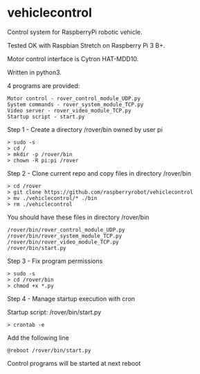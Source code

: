 # vehiclecontrol

Control system for RaspberryPi robotic vehicle.

Tested OK with Raspbian Stretch on Raspberry Pi 3 B+.

Motor control interface is Cytron HAT-MDD10.

Written in python3.

4 programs are provided:

	Motor control - rover_control_module_UDP.py
	System commands - rover_system_module_TCP.py
	Video server - rover_video_module_TCP.py
	Startup script - start.py

Step 1 - Create a directory /rover/bin owned by user pi

	> sudo -s
	> cd /
	> mkdir -p /rover/bin
	> chown -R pi:pi /rover

Step 2 - Clone current repo and copy files in directory /rover/bin

	> cd /rover
	> git clone https://github.com/raspberryrobot/vehiclecontrol
	> mv ./vehiclecontrol/* ./bin
	> rm ./vehiclecontrol

You should have these files in directory /rover/bin

	/rover/bin/rover_control_module_UDP.py
	/rover/bin/rover_system_module_TCP.py
	/rover/bin/rover_video_module_TCP.py
	/rover/bin/start.py

Step 3 - Fix program permissions

	> sudo -s
	> cd /rover/bin
	> chmod +x *.py

Step 4 - Manage startup execution with cron 
	
Startup script: /rover/bin/start.py

	> crontab -e

Add the following line

	@reboot /rover/bin/start.py
	
Control programs will be started at next reboot
